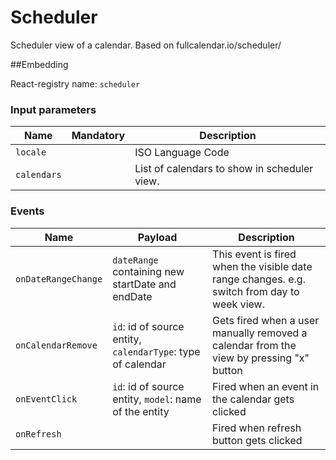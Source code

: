 # Scheduler
Scheduler view of a calendar. Based on fullcalendar.io/scheduler/

##Embedding

React-registry name: `scheduler`

### Input parameters

| Name                   | Mandatory | Description
|------------------------|:---------:|-------------
| `locale`               |           | ISO Language Code
| `calendars`            |           | List of calendars to show in scheduler view.

### Events

| Name                | Payload                                                     | Description
|---------------------|-------------------------------------------------------------|-------------
| `onDateRangeChange` | `dateRange` containing new startDate and endDate            | This event is fired when the visible date range changes. e.g. switch from day to week view.
| `onCalendarRemove`  | `id`: id of source entity, `calendarType`: type of calendar | Gets fired when a user manually removed a calendar from the view by pressing "x" button
| `onEventClick`      | `id`: id of source entity, `model`: name of the entity      | Fired when an event in the calendar gets clicked
| `onRefresh`         |                                                             | Fired when refresh button gets clicked
